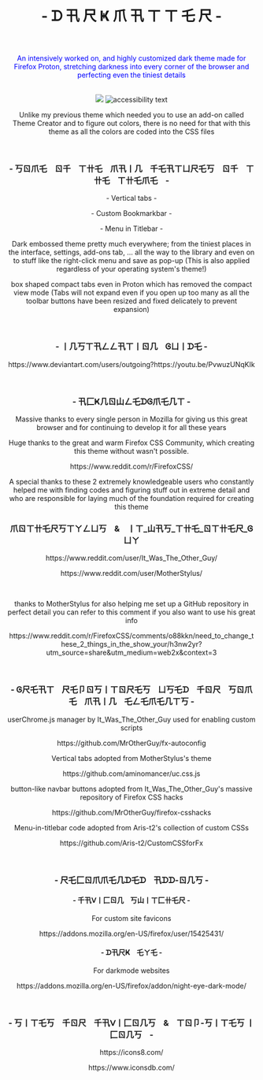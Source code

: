 <h1><p align="center">- ᗪ 卂 尺 Ҝ  爪 卂 ㄒ ㄒ 乇 尺 - </p></h1>
<br/>
<p align="center" style="color:blue" font-size:18px >An intensively worked on, and highly customized dark theme made for Firefox Proton, stretching darkness into every corner of the browser and perfecting even the tiniest details </p>
<p align="center">
<br/>
  <img src="https://i.redd.it/hu88kkra3i4a1.png">
  <img src="https://i.ibb.co/QvtvhFt/Dark-Matter-3.png" alt="accessibility text">
</p>
<p align="center">Unlike my previous theme which needed you to use an add-on called Theme Creator and to figure out colors, there is no need for that with this theme as all the colors are coded into the CSS files</p>
<br/>
<h3><p align="center">- 丂ㄖ爪乇&nbsp;   &nbsp;   ㄖ千&nbsp;   &nbsp;   ㄒ卄乇&nbsp;   &nbsp;      爪卂丨几&nbsp;   &nbsp;      千乇卂ㄒㄩ尺乇丂&nbsp;   &nbsp;      ㄖ千&nbsp;   &nbsp;      ㄒ卄乇&nbsp;   &nbsp;      ㄒ卄乇爪乇&nbsp;   &nbsp;    -</p></h3>
<p align="center"> - Vertical tabs - </p>
<p align="center"> - Custom Bookmarkbar - </p>
<p align="center"> - Menu in Titlebar - </p>
<p align="center">Dark embossed theme pretty much everywhere; from the tiniest places in the interface, settings, add-ons tab, ... all the way to the library and even on to stuff like the right-click menu and save as pop-up (This is also applied regardless of your operating system's theme!)
<p align="center">box shaped compact tabs even in Proton which has removed the compact view mode (Tabs will not expand even if you open up too many as all the toolbar buttons have been resized and fixed delicately to prevent expansion)</p>

<br/>
<h3><p align="center">- 丨几丂ㄒ卂ㄥㄥ卂ㄒ丨ㄖ几&nbsp;   &nbsp;   Ꮆㄩ丨ᗪ乇 -</p></h3>
<p align="center">https://www.deviantart.com/users/outgoing?https://youtu.be/PvwuzUNqKIk</p>
<br/>
<h3><p align="center">- 卂匚Ҝ几ㄖ山ㄥ乇ᗪᎶ爪乇几ㄒ -</p></h3>
<p align="center">Massive thanks to every single person in Mozilla for giving us this great browser and for continuing to develop it for all these years</p> 
<p align="center">Huge thanks to the great and warm Firefox CSS Community, which creating this theme without wasn't possible.</p>
<p align="center">https://www.reddit.com/r/FirefoxCSS/</p>
<p align="center">A special thanks to these 2 extremely knowledgeable users who constantly helped me with finding codes and figuring stuff out in extreme detail and who are responsible for laying much of the foundation required for creating this theme</p>
<h3><p align="center">爪ㄖㄒ卄乇尺丂ㄒㄚㄥㄩ丂&nbsp;   &nbsp;   &&nbsp;   &nbsp;   丨ㄒ_山卂丂_ㄒ卄乇_ㄖㄒ卄乇尺_Ꮆㄩㄚ </p></h3>
<p align="center">https://www.reddit.com/user/It_Was_The_Other_Guy/</p>
<p align="center">https://www.reddit.com/user/MotherStylus/</p>
<br/>
<p align="center">thanks to MotherStylus for also helping me set up a GitHub repository in perfect detail
you can refer to this comment if you also want to use his great info</p>
<p align="center">https://www.reddit.com/r/FirefoxCSS/comments/o88kkn/need_to_change_these_2_things_in_the_show_your/h3nw2yr?utm_source=share&utm_medium=web2x&context=3</p>
<br/>
<h3><p align="center">- Ꮆ尺乇卂ㄒ&nbsp;   &nbsp;   尺乇卩ㄖ丂丨ㄒㄖ尺乇丂&nbsp;   &nbsp;   ㄩ丂乇ᗪ&nbsp;   &nbsp;   千ㄖ尺&nbsp;   &nbsp;   丂ㄖ爪乇&nbsp;   &nbsp;   爪卂丨几&nbsp;   &nbsp;   乇ㄥ乇爪乇几ㄒ丂 -</p></h3>
<p align="center">userChrome.js manager by It_Was_The_Other_Guy used for enabling custom scripts
<p align="center">https://github.com/MrOtherGuy/fx-autoconfig</p>

<p align="center">Vertical tabs adopted from MotherStylus's theme</p>
<p align="center">https://github.com/aminomancer/uc.css.js</p>

<p align="center">button-like navbar buttons adopted from It_Was_The_Other_Guy's massive repository of Firefox CSS hacks</p>
<p align="center">https://github.com/MrOtherGuy/firefox-csshacks</p>

<p align="center">Menu-in-titlebar code adopted from Aris-t2's collection of custom CSSs</p>
<p align="center">https://github.com/Aris-t2/CustomCSSforFx</p>
<br/>
<h3><p align="center">- 尺乇匚ㄖ爪爪乇几ᗪ乇ᗪ&nbsp;   &nbsp;   卂ᗪᗪ-ㄖ几丂 -</p></h3>
<h4><p align="center">- 千卂ᐯ丨匚ㄖ几&nbsp;   &nbsp;   丂山丨ㄒ匚卄乇尺  -</p></h4>
<p align="center">For custom site favicons</p>
<p align="center">https://addons.mozilla.org/en-US/firefox/user/15425431/</p>

<h4><p align="center">- ᗪ卂尺Ҝ&nbsp;   &nbsp;   乇ㄚ乇 -</p></h4>
<p align="center">For darkmode websites</p>
<p align="center">https://addons.mozilla.org/en-US/firefox/addon/night-eye-dark-mode/</p>
<br/>
<h3><p align="center">- 丂丨ㄒ乇丂&nbsp;   &nbsp;   千ㄖ尺&nbsp;   &nbsp;   千卂ᐯ丨匚ㄖ几丂&nbsp;   &nbsp;   &&nbsp;   &nbsp;   ㄒㄖ卩-丂丨ㄒ乇丂 丨匚ㄖ几丂&nbsp;   &nbsp;    -</p></h3>
<p align="center">https://icons8.com/</p>
<p align="center">https://www.iconsdb.com/</p>
